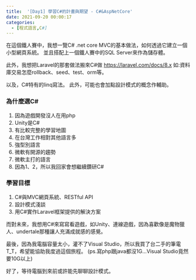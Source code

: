 ```yaml
---
title:  '[Day1] 學習C#的計畫與期望 - C#&AspNetCore'
date: 2021-09-20 00:00:17
categories:
  - [程式語言,C#]
---
```

在這個鐵人賽中，我想一覽C# .net core MVC的基本做法，如何透過它建立一個小型網頁系統。
並且搭配上一個鐵人賽中的SQL Server來作為儲存體。

此外，我想把Laravel的那套做法搬來C#做
https://laravel.com/docs/8.x
如:資料庫交易怎麼rollback、seed、test、orm等。

以及，C#特有的linq寫法。
此外，可能也會加點設計模式的概念作輔助。

### 為什麼選C#
1. 因為遊戲開發沒人在用php
2. Unity是C#
3. 有比較完整的學習地圖
4. 在台灣工作相對其他語言多
5. 強型別語言
6. 微軟有開源的趨勢
7. 微軟主打的語言
8. 因為1、2，所以我回家會想繼續鑽研C#

### 學習目標
1. C#與MVC網頁系統、RESTful API
2. 設計模式淺談
3. 用C#實作Laravel框架提供的解決方案

而對未來，我想用C#來寫寫看遊戲，如Unity、連線遊戲，因為喜歡像是魔物獵人、undertale那種讓人充滿成就感的感覺。

最後，因為我電腦容量太小，灌不了Visual Studio，所以我買了台二手的筆電T_T，希望能協助我度過這個旅程。
(ps.寫php跟java都沒1G...Visual Studio竟然要10G以上)

好了，等待電腦到來前或許能先聊聊設計模式。
